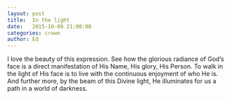 ```yaml
---
layout: post
title:  In the light
date:   2015-10-09 21:00:00
categories: crown
author: Ed
---
```


I love the beauty of this expression. See how the glorious radiance of God’s face is a direct manifestation of His Name, His glory, His Person. To walk in the light of His face is to live with the continuous enjoyment of who He is. And further more, by the beam of this Divine light, He illuminates for us a path in a world of darkness.
